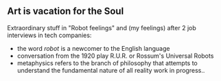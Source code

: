 ## Art is vacation for the Soul
Extraordinary stuff in "Robot feelings" and (my feelings) after 2 job interviews in tech companies:

- the word $robot$ is a newcomer to the English language
- conversation from the 1920 play R.U.R. or Rossum's Universal Robots
- metaphysics refers to the branch of philosophy that attempts to understand the fundamental nature of all reality
work in progress..
